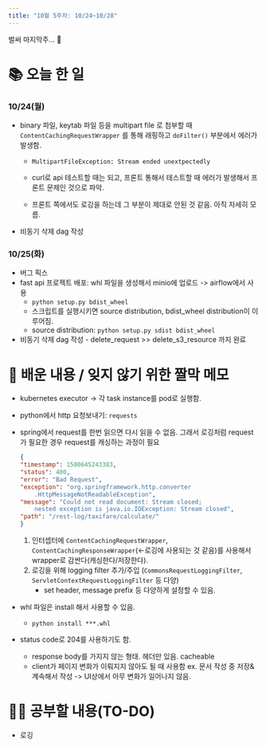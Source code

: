 ```yaml
---
title: "10월 5주차: 10/24~10/28"
---
```

벌써 마지막주... 🥲
# 📚 오늘 한 일
### 10/24(월)
* binary 파일, keytab 파일 등을 multipart file 로 첨부할 때 `ContentCachingRequestWrapper` 를 통해 래핑하고 `doFilter()` 부분에서 에러가 발생함.
    
    * `MultipartFileException: Stream ended unextpectedly`

    * curl로 api 테스트할 때는 되고, 프론트 통해서 테스트할 때 에러가 발생해서 프론트 문제인 것으로 파악.
    * 프론트 쪽에서도 로깅을 하는데 그 부분이 제대로 안된 것 같음. 아직 자세히 모름.
* 비동기 삭제 dag 작성

### 10/25(화)
* 버그 픽스
* fast api 프로젝트 배포: whl 파일을 생성해서 minio에 업로드 -> airflow에서 사용
    * `python setup.py bdist_wheel`
    * 스크립트를 실행시키면 source distribution, bdist_wheel distribution이 이루어짐.
    * source distribution: `python setup.py sdist bdist_wheel`
* 비동기 삭제 dag 작성 - delete_request >> delete_s3_resource 까지 완료

# 📌 배운 내용 / 잊지 않기 위한 짤막 메모
* kubernetes executor -> 각 task instance를 pod로 실행함.
* python에서 http 요청보내기: `requests`
* spring에서 request를 한번 읽으면 다시 읽을 수 없음. 그래서 로깅처럼 request가 필요한 경우 request를 캐싱하는 과정이 필요
    ``` json
    {
    "timestamp": 1500645243383,
    "status": 400,
    "error": "Bad Request",
    "exception": "org.springframework.http.converter
        .HttpMessageNotReadableException",
    "message": "Could not read document: Stream closed; 
        nested exception is java.io.IOException: Stream closed",
    "path": "/rest-log/taxifare/calculate/"
    }
    ```
    1. 인터셉터에 `ContentCachingRequestWrapper`, `ContentCachingResponseWrapper`(<-로깅에 사용되는 것 같음)를 사용해서 wrapper로 감싼다(캐싱한다/저장한다).
    2. 로깅을 위해 logging filter 추가/주입 (`CommonsRequestLoggingFilter`, `ServletContextRequestLoggingFilter` 등 다양)
        * set header, message prefix 등 다양하게 설정할 수 있음.
* whl 파일은 install 해서 사용할 수 있음.
    * `python install ***.whl`

* status code로 204를 사용하기도 함.
    * response body를 가지지 않는 형태. 헤더만 있음. cacheable
    * client가 페이지 변화가 이뤄지지 않아도 될 때 사용함 ex. 문서 작성 중 저장& 계속해서 작성 -> UI상에서 아무 변화가 일어나지 않음.

# 🙋‍♀️ 공부할 내용(TO-DO)
* 로깅